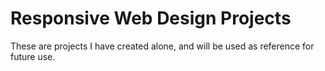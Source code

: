 # Responsive Web Design Projects

These are projects I have created alone, and will be used as reference for future use.
